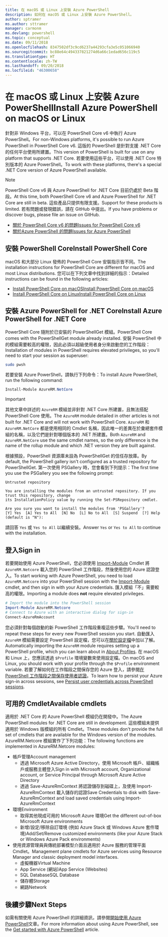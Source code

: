 ```yaml
---
title: 在 macOS 或 Linux 上安裝 Azure PowerShell
description: 如何在 macOS 或 Linux 上安裝 Azure PowerShell。
author: sptramer
ms.author: sttramer
manager: carmonm
ms.devlang: powershell
ms.topic: conceptual
ms.date: 09/11/2018
ms.openlocfilehash: 8347502df3c9cd6237a44293cfa3e5c051066940
ms.sourcegitcommit: bc88e64c494337821274d6a66c1edad656c119c5
ms.translationtype: HT
ms.contentlocale: zh-TW
ms.lasthandoff: 09/20/2018
ms.locfileid: "46300658"
---
```

# <a name="install-azure-powershell-on-macos-or-linux"></a><span data-ttu-id="ee2f7-103">在 macOS 或 Linux 上安裝 Azure PowerShell</span><span class="sxs-lookup"><span data-stu-id="ee2f7-103">Install Azure PowerShell on macOS or Linux</span></span>

<span data-ttu-id="ee2f7-104">針對非 Windows 平台，可以在 PowerShell Core v6 中執行 Azure PowerShell。</span><span class="sxs-lookup"><span data-stu-id="ee2f7-104">For non-Windows platforms, it's possible to run Azure PowerShell in PowerShell Core v6.</span></span> <span data-ttu-id="ee2f7-105">這版的 PowerShell 是針對支援 .NET Core 的任何平台使用所建置。</span><span class="sxs-lookup"><span data-stu-id="ee2f7-105">This version of PowerShell is built for use on any platform that supports .NET Core.</span></span> <span data-ttu-id="ee2f7-106">若要使用這些平台，可以使用 .NET Core 特別版本的 Azure PowerShell。</span><span class="sxs-lookup"><span data-stu-id="ee2f7-106">To work with these platforms, there's a special .NET Core version of Azure PowerShell available.</span></span>

> [!NOTE]
> <span data-ttu-id="ee2f7-107">PowerShell Core v6 與 Azure PowerShell for .NET Core 目前仍處於 Beta 階段。</span><span class="sxs-lookup"><span data-stu-id="ee2f7-107">At this time, both PowerShell Core v6 and Azure PowerShell for .NET Core are still in beta.</span></span>
> <span data-ttu-id="ee2f7-108">這些產品只提供有限支援。</span><span class="sxs-lookup"><span data-stu-id="ee2f7-108">Support for these products is limited.</span></span> <span data-ttu-id="ee2f7-109">若有問題或發現錯誤，請在 GitHub 中提出。</span><span class="sxs-lookup"><span data-stu-id="ee2f7-109">If you have problems or discover bugs, please file an issue on GitHub.</span></span>
>
> * [<span data-ttu-id="ee2f7-110">關於 PowerShell Core v6 的問題</span><span class="sxs-lookup"><span data-stu-id="ee2f7-110">Issues for PowerShell Core v6</span></span>](https://github.com/PowerShell/PowerShell/issues)
> * [<span data-ttu-id="ee2f7-111">關於Azure PowerShell 的問題</span><span class="sxs-lookup"><span data-stu-id="ee2f7-111">Issues for Azure PowerShell</span></span>](https://github.com/azure/azure-docs-powershell/issues)

## <a name="install-powershell-core"></a><span data-ttu-id="ee2f7-112">安裝 PowerShell Core</span><span class="sxs-lookup"><span data-stu-id="ee2f7-112">Install PowerShell Core</span></span>

<span data-ttu-id="ee2f7-113">macOS 和大部分 Linux 發佈的 PowerShell Core 安裝指示皆不同。</span><span class="sxs-lookup"><span data-stu-id="ee2f7-113">The installation instructions for PowerShell Core are different for macOS and most Linux distributions.</span></span>
<span data-ttu-id="ee2f7-114">您可以在下列文章中找到詳細的指示：</span><span class="sxs-lookup"><span data-stu-id="ee2f7-114">Detailed instructions can be found in the following articles:</span></span>

* [<span data-ttu-id="ee2f7-115">Install PowerShell Core on macOS</span><span class="sxs-lookup"><span data-stu-id="ee2f7-115">Install PowerShell Core on macOS</span></span>](/powershell/scripting/setup/installing-powershell-core-on-macos)
* [<span data-ttu-id="ee2f7-116">Install PowerShell Core on Linux</span><span class="sxs-lookup"><span data-stu-id="ee2f7-116">Install PowerShell Core on Linux</span></span>](/powershell/scripting/setup/installing-powershell-core-on-linux)

## <a name="install-azure-powershell-for-net-core"></a><span data-ttu-id="ee2f7-117">安裝 Azure PowerShell for .NET Core</span><span class="sxs-lookup"><span data-stu-id="ee2f7-117">Install Azure PowerShell for .NET Core</span></span>

<span data-ttu-id="ee2f7-118">PowerShell Core 隨附於已安裝的 PowerShellGet 模組。</span><span class="sxs-lookup"><span data-stu-id="ee2f7-118">PowerShell Core comes with the PowerShellGet module already installed.</span></span> <span data-ttu-id="ee2f7-119">安裝 PowerShell 中的模組需要較高的權限，因此必須以超級使用者身分來啟動您的工作階段：</span><span class="sxs-lookup"><span data-stu-id="ee2f7-119">Installation of modules in PowerShell requires elevated privileges, so you'll need to start your session as superuser:</span></span>

```bash
sudo pwsh
```

<span data-ttu-id="ee2f7-120">若要安裝 Azure PowerShell，請執行下列命令：</span><span class="sxs-lookup"><span data-stu-id="ee2f7-120">To install Azure PowerShell, run the following command:</span></span>

```powershell
Install-Module AzureRM.NetCore
```

> [!IMPORTANT]
> <span data-ttu-id="ee2f7-121">其他文章中詳述的 `AzureRM` 模組並非針對 .NET Core 所建置，且無法搭配 PowerShell Core 使用。</span><span class="sxs-lookup"><span data-stu-id="ee2f7-121">The `AzureRM` module detailed in other articles is not built for .NET Core and will not work with PowerShell Core.</span></span> <span data-ttu-id="ee2f7-122">`AzureRM` 和 `AzureRM.NetCore` 都是使用相同的 Cmdlet 名稱，因此唯一的差異在於彙總套件模組的名稱，以及它們是針對哪個版本的 .NET 所建置。</span><span class="sxs-lookup"><span data-stu-id="ee2f7-122">Both `AzureRM` and `AzureRM.NetCore` use the same cmdlet names, so the only difference is the name of the rollup module and which .NET version they are built against.</span></span>

<span data-ttu-id="ee2f7-123">根據預設，PowerShell 資源庫未設為 PowerShellGet 的信任存放庫。</span><span class="sxs-lookup"><span data-stu-id="ee2f7-123">By default, the PowerShell gallery isn't configured as a trusted repository for PowerShellGet.</span></span> <span data-ttu-id="ee2f7-124">第一次使用 PSGallery 時，您會看到下列提示：</span><span class="sxs-lookup"><span data-stu-id="ee2f7-124">The first time you use the PSGallery you see the following prompt:</span></span>

```output
Untrusted repository

You are installing the modules from an untrusted repository. If you trust this repository, change
its InstallationPolicy value by running the Set-PSRepository cmdlet.

Are you sure you want to install the modules from 'PSGallery'?
[Y] Yes  [A] Yes to All  [N] No  [L] No to All  [S] Suspend  [?] Help (default is "N"):
```

<span data-ttu-id="ee2f7-125">請回答 `Yes` 或 `Yes to All` 以繼續安裝。</span><span class="sxs-lookup"><span data-stu-id="ee2f7-125">Answer `Yes` or `Yes to All` to continue with the installation.</span></span>

## <a name="sign-in"></a><span data-ttu-id="ee2f7-126">登入</span><span class="sxs-lookup"><span data-stu-id="ee2f7-126">Sign in</span></span>

<span data-ttu-id="ee2f7-127">若要開始使用 Azure PowerShell，您必須使用 [Import-Module](/powershell/module/Microsoft.PowerShell.Core/Import-Module) Cmdlet 將 `AzureRM.Netcore` 載入您的 PowerShell 工作階段，然後使用您的 Azure 認證登入。</span><span class="sxs-lookup"><span data-stu-id="ee2f7-127">To start working with Azure PowerShell, you need to load `AzureRM.Netcore` into your PowerShell session with the [Import-Module](/powershell/module/Microsoft.PowerShell.Core/Import-Module) cmdlet, and then sign in with your Azure credentials.</span></span> <span data-ttu-id="ee2f7-128">匯入模組「不」需要較高的權限。</span><span class="sxs-lookup"><span data-stu-id="ee2f7-128">Importing a module does __not__ require elevated privileges.</span></span>

```powershell
# Import the module into the PowerShell session
Import-Module AzureRM.Netcore
# Connect to Azure with an interactive dialog for sign-in
Connect-AzureRmAccount
```

<span data-ttu-id="ee2f7-129">您必須針對每個啟動的新 PowerShell 工作階段重複這些步驟。</span><span class="sxs-lookup"><span data-stu-id="ee2f7-129">You'll need to repeat these steps for every new PowerShell session you start.</span></span> <span data-ttu-id="ee2f7-130">自動匯入 `AzureRM` 模組需要設定 PowerShell 設定檔，您可以在[關於設定檔](/powershell/module/microsoft.powershell.core/about/about_profiles)中加以了解。</span><span class="sxs-lookup"><span data-stu-id="ee2f7-130">Automatically importing the `AzureRM` module requires setting up a PowerShell profile, which you can learn about in [About Profiles](/powershell/module/microsoft.powershell.core/about/about_profiles).</span></span>
<span data-ttu-id="ee2f7-131">在 macOS 和 Linux 上，您應該透過 `$Profile` 環境變數來使用設定檔。</span><span class="sxs-lookup"><span data-stu-id="ee2f7-131">On macOS and Linux, you should work with your profile through the `$Profile` environment variable.</span></span> <span data-ttu-id="ee2f7-132">若要了解如何在工作階段之間保存您的 Azure 登入，請參閱[在 PowerShell 工作階段之間保存使用者認證](context-persistence.md)。</span><span class="sxs-lookup"><span data-stu-id="ee2f7-132">To learn how to persist your Azure sign-in across sessions, see [Persist user credentials across PowerShell sessions](context-persistence.md).</span></span>

## <a name="available-cmdlets"></a><span data-ttu-id="ee2f7-133">可用的 Cmdlet</span><span class="sxs-lookup"><span data-stu-id="ee2f7-133">Available cmdlets</span></span>

<span data-ttu-id="ee2f7-134">適用於 .NET Core 的 Azure PowerShell 模組仍在開發中。</span><span class="sxs-lookup"><span data-stu-id="ee2f7-134">The Azure PowerShell modules for .NET Core are still in development.</span></span> <span data-ttu-id="ee2f7-135">這些模組未提供適用於 Windows 版模組的所有 Cmdlet。</span><span class="sxs-lookup"><span data-stu-id="ee2f7-135">These modules don't provide the full set of cmdlets that are available for the Windows version of the modules.</span></span> <span data-ttu-id="ee2f7-136">AzureRM.Netcore 模組實作了下列功能：</span><span class="sxs-lookup"><span data-stu-id="ee2f7-136">The following functions are implemented in AzureRM.Netcore modules:</span></span>

* <span data-ttu-id="ee2f7-137">帳戶管理</span><span class="sxs-lookup"><span data-stu-id="ee2f7-137">Account management</span></span>
  * <span data-ttu-id="ee2f7-138">透過 Microsoft Azure Active Directory，使用 Microsoft 帳戶、組織帳戶或服務主體登入</span><span class="sxs-lookup"><span data-stu-id="ee2f7-138">Sign in with Microsoft account, Organizational account, or Service Principal through Microsoft Azure Active Directory</span></span>
  * <span data-ttu-id="ee2f7-139">透過 Save-AzureRmContext 將認證儲存到磁碟上，及使用 Import-AzureRmContext 載入儲存的認證</span><span class="sxs-lookup"><span data-stu-id="ee2f7-139">Save Credentials to disk with Save-AzureRmContext and load saved credentials using Import-AzureRmContext</span></span>
* <span data-ttu-id="ee2f7-140">環境</span><span class="sxs-lookup"><span data-stu-id="ee2f7-140">Environment</span></span>
  * <span data-ttu-id="ee2f7-141">取得其他現成可用的 Microsoft Azure 環境</span><span class="sxs-lookup"><span data-stu-id="ee2f7-141">Get the different out-of-box Microsoft Azure environments</span></span>
  * <span data-ttu-id="ee2f7-142">新增/設定/移除自訂環境 (例如 Azure Stack 或 Windows Azure 套件環境)</span><span class="sxs-lookup"><span data-stu-id="ee2f7-142">Add/Set/Remove customized environments (like your Azure Stack or Windows Azure Pack environments)</span></span>
* <span data-ttu-id="ee2f7-143">使用資源管理員與傳統部署模型介面且適用於 Azure 服務的管理平面 Cmdlet。</span><span class="sxs-lookup"><span data-stu-id="ee2f7-143">Management plane cmdlets for Azure services using Resource Manager and classic deployment model interfaces.</span></span>
  * <span data-ttu-id="ee2f7-144">虛擬機器</span><span class="sxs-lookup"><span data-stu-id="ee2f7-144">Virtual Machine</span></span>
  * <span data-ttu-id="ee2f7-145">App Service (網站)</span><span class="sxs-lookup"><span data-stu-id="ee2f7-145">App Service (Websites)</span></span>
  * <span data-ttu-id="ee2f7-146">SQL Database</span><span class="sxs-lookup"><span data-stu-id="ee2f7-146">SQL Database</span></span>
  * <span data-ttu-id="ee2f7-147">儲存體</span><span class="sxs-lookup"><span data-stu-id="ee2f7-147">Storage</span></span>
  * <span data-ttu-id="ee2f7-148">網路</span><span class="sxs-lookup"><span data-stu-id="ee2f7-148">Network</span></span>

## <a name="next-steps"></a><span data-ttu-id="ee2f7-149">後續步驟</span><span class="sxs-lookup"><span data-stu-id="ee2f7-149">Next Steps</span></span>

<span data-ttu-id="ee2f7-150">如需有關使用 Azure PowerShell 的詳細資訊，請參閱[開始使用 Azure PowerShell](get-started-azureps.md)文章。</span><span class="sxs-lookup"><span data-stu-id="ee2f7-150">For more information about using Azure PowerShell, see the [Get started with Azure PowerShell](get-started-azureps.md) article.</span></span>
